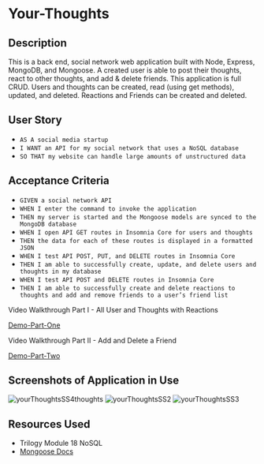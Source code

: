 # Your-Thoughts

## Description
This is a back end, social network web application built with Node, Express, MongoDB, and Mongoose. A created user is able to post their thoughts, react to other thoughts, and add & delete friends. This application is full CRUD. Users and thoughts can be created, read (using get methods), updated, and deleted. Reactions and Friends can be created and deleted. 

## User Story 
- `AS A social media startup`
- `I WANT an API for my social network that uses a NoSQL database`
- `SO THAT my website can handle large amounts of unstructured data`

## Acceptance Criteria 
 - `GIVEN a social network API`
 - `WHEN I enter the command to invoke the application`
 - `THEN my server is started and the Mongoose models are synced to the MongoDB database`
 - `WHEN I open API GET routes in Insomnia Core for users and thoughts`
 - `THEN the data for each of these routes is displayed in a formatted JSON`
 - `WHEN I test API POST, PUT, and DELETE routes in Insomnia Core`
 - `THEN I am able to successfully create, update, and delete users and thoughts in my database`
 - `WHEN I test API POST and DELETE routes in Insomnia Core`
 - `THEN I am able to successfully create and delete reactions to thoughts and add and remove friends to a user’s friend list`



Video Walkthrough Part I - All User and Thoughts with Reactions 

[Demo-Part-One](https://drive.google.com/file/d/10P7ykJeE61UAIRk9wiyR7RWxufQksoJ5/view)

Video Walkthrough Part II - Add and Delete a Friend 

[Demo-Part-Two](https://drive.google.com/file/d/18-e1bM7RiJpvvTPx9MTcHLL5SXGcw6Ni/view)


## Screenshots of Application in Use
![yourThoughtsSS4thoughts](https://user-images.githubusercontent.com/84213096/133939687-7dbdcf5d-bc3a-4253-893b-a061e9452128.jpg)
![yourThoughtsSS2](https://user-images.githubusercontent.com/84213096/133939695-9d23a873-afb8-4b89-bcb2-83dc703789fe.jpg)
![yourThoughtsSS3](https://user-images.githubusercontent.com/84213096/133939647-0cad8f54-6f27-4c6a-9b38-c758372978fc.jpg)




## Resources Used 
- Trilogy Module 18 NoSQL
- [Mongoose Docs](https://mongoosejs.com/docs/guide.html)

